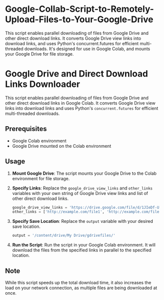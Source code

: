 # Google-Collab-Script-to-Remotely-Upload-Files-to-Your-Google-Drive
This script enables parallel downloading of files from Google Drive and other direct download links. It converts Google Drive view links into download links, and uses Python's concurrent.futures for efficient multi-threaded downloads. It's designed for use in Google Colab, and mounts your Google Drive for file storage.

# Google Drive and Direct Download Links Downloader

This script enables parallel downloading of files from Google Drive and other direct download links in Google Colab. It converts Google Drive view links into download links and uses Python's `concurrent.futures` for efficient multi-threaded downloads.

## Prerequisites

- Google Colab environment
- Google Drive mounted on the Colab environment

## Usage

1. **Mount Google Drive**: The script mounts your Google Drive to the Colab environment for file storage.

2. **Specify Links**: Replace the `google_drive_view_links` and `other_links` variables with your own string of Google Drive view links and list of other direct download links.

    ```python
    google_drive_view_links = 'https://drive.google.com/file/d/1JIeDf-U-Ipn3qp6BOKQQT6nIhQIUnqou/view,https://drive.google.com/file/d/1WXSmhpfQgGtbv-RUXxfAXduWxmIq4nk6/view'
    other_links = ['http://example.com/file1', 'http://example.com/file2']
    ```

3. **Specify Save Location**: Replace the `output` variable with your desired save location.

    ```python
    output = '/content/drive/My Drive/gdrivefiles/'
    ```

4. **Run the Script**: Run the script in your Google Colab environment. It will download the files from the specified links in parallel to the specified location.

## Note

While this script speeds up the total download time, it also increases the load on your network connection, as multiple files are being downloaded at once.
